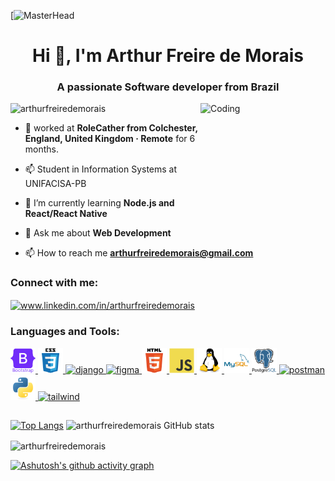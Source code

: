 [![MasterHead](https://www.google.com/url?sa=i&url=https%3A%2F%2Fviventeandante.com%2Fjojos-bizarre-adventure-anuncia-jojoday-2025%2F&psig=AOvVaw0TYNZSd_FdTxc7xdCO3jig&ust=1749514817803000&source=images&cd=vfe&opi=89978449&ved=0CBQQjRxqFwoTCMDl0NWI440DFQAAAAAdAAAAABAL)

<h1 align="center">Hi 👋, I'm Arthur Freire de Morais</h1>
<h3 align="center">A passionate Software developer from Brazil</h3>
<img align="right" alt="Coding" height="200" width="200" src="https://media.tenor.com/epNMHGvRyHcAAAAd/gigachad-chad.gif">

<p align="left"> <img src="https://komarev.com/ghpvc/?username=arthurfreiredemorais&label=Profile%20views&color=0e75b6&style=flat" alt="arthurfreiredemorais" /> </p>

- 🔭 worked at **RoleCather from Colchester, England, United Kingdom · Remote** for 6 months.
  
- 📫  Student in Information Systems at UNIFACISA-PB

- 🌱 I’m currently learning **Node.js and React/React Native**

- 💬 Ask me about **Web Development**

- 📫 How to reach me **arthurfreiredemorais@gmail.com**

<h3 align="left">Connect with me:</h3>
<p align="left">
<a href="https://linkedin.com/in/arthurfreiredemorais" target="blank"><img align="center" src="https://raw.githubusercontent.com/rahuldkjain/github-profile-readme-generator/master/src/images/icons/Social/linked-in-alt.svg" alt="www.linkedin.com/in/arthurfreiredemorais" height="30" width="40" /></a>
</p>

<h3 align="left">Languages and Tools:</h3>
<p align="left"> <a href="https://getbootstrap.com" target="_blank" rel="noreferrer"> <img src="https://raw.githubusercontent.com/devicons/devicon/master/icons/bootstrap/bootstrap-plain-wordmark.svg" alt="bootstrap" width="40" height="40"/> </a> <a href="https://www.w3schools.com/css/" target="_blank" rel="noreferrer"> <img src="https://raw.githubusercontent.com/devicons/devicon/master/icons/css3/css3-original-wordmark.svg" alt="css3" width="40" height="40"/> </a> <a href="https://www.djangoproject.com/" target="_blank" rel="noreferrer"> <img src="https://cdn.worldvectorlogo.com/logos/django.svg" alt="django" width="40" height="40"/> </a> <a href="https://www.figma.com/" target="_blank" rel="noreferrer"> <img src="https://www.vectorlogo.zone/logos/figma/figma-icon.svg" alt="figma" width="40" height="40"/> </a> <a href="https://www.w3.org/html/" target="_blank" rel="noreferrer"> <img src="https://raw.githubusercontent.com/devicons/devicon/master/icons/html5/html5-original-wordmark.svg" alt="html5" width="40" height="40"/> </a> <a href="https://developer.mozilla.org/en-US/docs/Web/JavaScript" target="_blank" rel="noreferrer"> <img src="https://raw.githubusercontent.com/devicons/devicon/master/icons/javascript/javascript-original.svg" alt="javascript" width="40" height="40"/> </a> <a href="https://www.linux.org/" target="_blank" rel="noreferrer"> <img src="https://raw.githubusercontent.com/devicons/devicon/master/icons/linux/linux-original.svg" alt="linux" width="40" height="40"/> </a> <a href="https://www.mysql.com/" target="_blank" rel="noreferrer"> <img src="https://raw.githubusercontent.com/devicons/devicon/master/icons/mysql/mysql-original-wordmark.svg" alt="mysql" width="40" height="40"/> </a> <a href="https://www.postgresql.org" target="_blank" rel="noreferrer"> <img src="https://raw.githubusercontent.com/devicons/devicon/master/icons/postgresql/postgresql-original-wordmark.svg" alt="postgresql" width="40" height="40"/> </a> <a href="https://postman.com" target="_blank" rel="noreferrer"> <img src="https://www.vectorlogo.zone/logos/getpostman/getpostman-icon.svg" alt="postman" width="40" height="40"/> </a> <a href="https://www.python.org" target="_blank" rel="noreferrer"> <img src="https://raw.githubusercontent.com/devicons/devicon/master/icons/python/python-original.svg" alt="python" width="40" height="40"/> </a> <a href="https://tailwindcss.com/" target="_blank" rel="noreferrer"> <img src="https://www.vectorlogo.zone/logos/tailwindcss/tailwindcss-icon.svg" alt="tailwind" width="40" height="40"/> </a> </p>

##
[![Top Langs](https://github-readme-stats.vercel.app/api/top-langs/?username=arthurfreiredemorais&theme=tokyonight)](https://github.com/arthurfreiredemorais/github-readme-stats)
![arthurfreiredemorais GitHub stats](https://github-readme-stats.vercel.app/api?username=arthurfreiredemorais&show_icons=true&theme=tokyonight)
<p><img align="center" src="https://github-readme-streak-stats.herokuapp.com/?user=arthurfreiredemorais&theme=tokyonight" alt="arthurfreiredemorais" /></p>

[![Ashutosh's github activity graph](https://github-readme-activity-graph.vercel.app/graph?username=arthurfreiredemorais&bg_color=000b11&color=000ed1&line=304188&point=002aff&area=true&hide_border=true)](https://github.com/ashutosh00710/github-readme-activity-graph)



